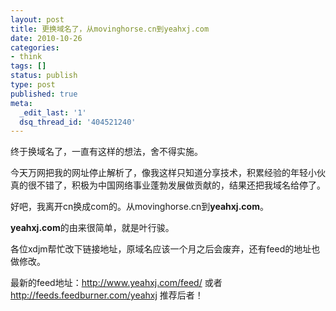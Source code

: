 ```yaml
---
layout: post
title: 更换域名了，从movinghorse.cn到yeahxj.com
date: 2010-10-26
categories:
- think
tags: []
status: publish
type: post
published: true
meta:
  _edit_last: '1'
  dsq_thread_id: '404521240'
---
```

终于换域名了，一直有这样的想法，舍不得实施。

今天万网把我的网址停止解析了，像我这样只知道分享技术，积累经验的年轻小伙真的很不错了，积极为中国网络事业蓬勃发展做贡献的，结果还把我域名给停了。

好吧，我离开cn换成com的。从movinghorse.cn到<strong>yeahxj.com</strong>。

<strong>yeahxj.com</strong>的由来很简单，就是叶行骏。

各位xdjm帮忙改下链接地址，原域名应该一个月之后会废弃，还有feed的地址也做修改。

最新的feed地址：<a href="view-source:http://www.yeahxj.com/feed/">http://www.yeahxj.com/feed/</a> 或者<a href="http://feeds.feedburner.com/yeahxj">http://feeds.feedburner.com/yeahxj</a> 推荐后者！
